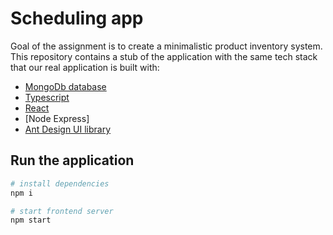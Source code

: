 # Scheduling app

Goal of the assignment is to create a minimalistic product inventory system.
This repository contains a stub of the application with the same tech stack
that our real application is built with:

- [MongoDb database](https://www.mongodb.com/)
- [Typescript](https://www.typescriptlang.org/)
- [React](https://react.dev/)
- [Node Express]
- [Ant Design UI library](https://ant.design/)

## Run the application

```sh
# install dependencies
npm i

# start frontend server
npm start


```
